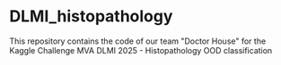 # DLMI_histopathology

This repository contains the code of our team "Doctor House" for the Kaggle Challenge MVA DLMI 2025 - Histopathology OOD classification
